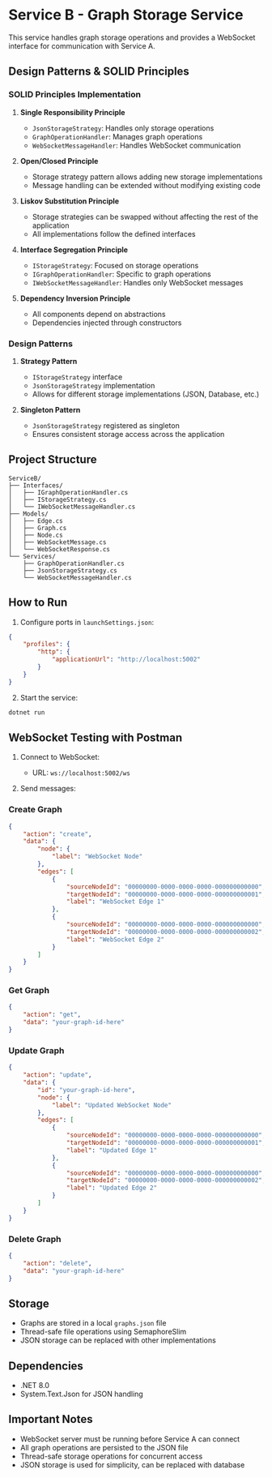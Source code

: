 ﻿# Service B - Graph Storage Service

This service handles graph storage operations and provides a WebSocket interface for communication with Service A.

## Design Patterns & SOLID Principles

### SOLID Principles Implementation
1. **Single Responsibility Principle**
   - `JsonStorageStrategy`: Handles only storage operations
   - `GraphOperationHandler`: Manages graph operations
   - `WebSocketMessageHandler`: Handles WebSocket communication

2. **Open/Closed Principle**
   - Storage strategy pattern allows adding new storage implementations
   - Message handling can be extended without modifying existing code

3. **Liskov Substitution Principle**
   - Storage strategies can be swapped without affecting the rest of the application
   - All implementations follow the defined interfaces

4. **Interface Segregation Principle**
   - `IStorageStrategy`: Focused on storage operations
   - `IGraphOperationHandler`: Specific to graph operations
   - `IWebSocketMessageHandler`: Handles only WebSocket messages

5. **Dependency Inversion Principle**
   - All components depend on abstractions
   - Dependencies injected through constructors

### Design Patterns
1. **Strategy Pattern**
   - `IStorageStrategy` interface
   - `JsonStorageStrategy` implementation
   - Allows for different storage implementations (JSON, Database, etc.)

2. **Singleton Pattern**
   - `JsonStorageStrategy` registered as singleton
   - Ensures consistent storage access across the application

## Project Structure
```
ServiceB/
├── Interfaces/
│   ├── IGraphOperationHandler.cs
│   ├── IStorageStrategy.cs
│   └── IWebSocketMessageHandler.cs
├── Models/
│   ├── Edge.cs
│   ├── Graph.cs
│   ├── Node.cs
│   ├── WebSocketMessage.cs
│   └── WebSocketResponse.cs
└── Services/
    ├── GraphOperationHandler.cs
    ├── JsonStorageStrategy.cs
    └── WebSocketMessageHandler.cs
```

## How to Run

1. Configure ports in `launchSettings.json`:
```json
{
    "profiles": {
        "http": {
            "applicationUrl": "http://localhost:5002"
        }
    }
}
```

2. Start the service:
```bash
dotnet run
```

## WebSocket Testing with Postman

1. Connect to WebSocket:
   - URL: `ws://localhost:5002/ws`

2. Send messages:

### Create Graph
```json
{
    "action": "create",
    "data": {
        "node": {
            "label": "WebSocket Node"
        },
        "edges": [
            {
                "sourceNodeId": "00000000-0000-0000-0000-000000000000",
                "targetNodeId": "00000000-0000-0000-0000-000000000001",
                "label": "WebSocket Edge 1"
            },
            {
                "sourceNodeId": "00000000-0000-0000-0000-000000000000",
                "targetNodeId": "00000000-0000-0000-0000-000000000002",
                "label": "WebSocket Edge 2"
            }
        ]
    }
}
```

### Get Graph
```json
{
    "action": "get",
    "data": "your-graph-id-here"
}
```

### Update Graph
```json
{
    "action": "update",
    "data": {
        "id": "your-graph-id-here",
        "node": {
            "label": "Updated WebSocket Node"
        },
        "edges": [
            {
                "sourceNodeId": "00000000-0000-0000-0000-000000000000",
                "targetNodeId": "00000000-0000-0000-0000-000000000001",
                "label": "Updated Edge 1"
            },
            {
                "sourceNodeId": "00000000-0000-0000-0000-000000000000",
                "targetNodeId": "00000000-0000-0000-0000-000000000002",
                "label": "Updated Edge 2"
            }
        ]
    }
}
```

### Delete Graph
```json
{
    "action": "delete",
    "data": "your-graph-id-here"
}
```

## Storage
- Graphs are stored in a local `graphs.json` file
- Thread-safe file operations using SemaphoreSlim
- JSON storage can be replaced with other implementations

## Dependencies
- .NET 8.0
- System.Text.Json for JSON handling

## Important Notes
- WebSocket server must be running before Service A can connect
- All graph operations are persisted to the JSON file
- Thread-safe storage operations for concurrent access
- JSON storage is used for simplicity, can be replaced with database
